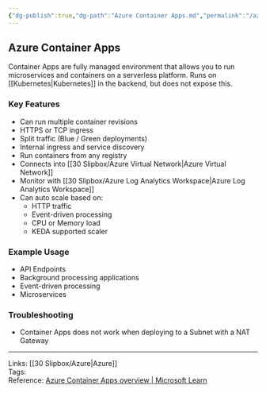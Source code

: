 ```yaml
---
{"dg-publish":true,"dg-path":"Azure Container Apps.md","permalink":"/azure-container-apps/","tags":["notes"]}
---
```



## Azure Container Apps

Container Apps are fully managed environment that allows you to run microservices and containers on a serverless platform. Runs on [[Kubernetes\|Kubernetes]] in the backend, but does not expose this.

### Key Features

- Can run multiple container revisions
- HTTPS or TCP ingress
- Split traffic (Blue / Green deployments)
- Internal ingress and service discovery
- Run containers from any registry
- Connects into [[30 Slipbox/Azure Virtual Network\|Azure Virtual Network]]
- Monitor with [[30 Slipbox/Azure Log Analytics Workspace\|Azure Log Analytics Workspace]]
- Can auto scale based on:
  - HTTP traffic
  - Event-driven processing
  - CPU or Memory load
  - KEDA supported scaler

### Example Usage

- API Endpoints
- Background processing applications
- Event-driven processing
- Microservices

### Troubleshooting

- Container Apps does not work when deploying to a Subnet with a NAT Gateway

---

Links: [[30 Slipbox/Azure\|Azure]]  
Tags:  
Reference: [Azure Container Apps overview | Microsoft Learn](https://learn.microsoft.com/en-us/azure/container-apps/overview)
